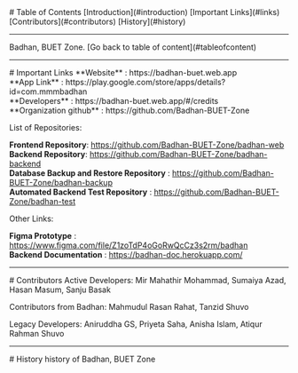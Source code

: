 <a name="tableofcontent"/>
# Table of Contents  
[Introduction](#introduction)
[Important Links](#links)  
[Contributors](#contributors)    
[History](#history)
<hr>
<a name="introduction"/>
Badhan, BUET Zone.
[Go back to table of content](#tableofcontent)
<hr>
<a name="links"/>
# Important Links
**Website** : https://badhan-buet.web.app </br>
**App Link** : https://play.google.com/store/apps/details?id=com.mmmbadhan </br>
**Developers** : https://badhan-buet.web.app/#/credits </br>
**Organization github** : https://github.com/Badhan-BUET-Zone </br>

List of Repositories:

**Frontend Repository**: https://github.com/Badhan-BUET-Zone/badhan-web </br>
**Backend Repository**: https://github.com/Badhan-BUET-Zone/badhan-backend </br>
**Database Backup and Restore Repository** : https://github.com/Badhan-BUET-Zone/badhan-backup </br>
**Automated Backend Test Repository** : https://github.com/Badhan-BUET-Zone/badhan-test </br>

Other Links: 

**Figma Prototype** : https://www.figma.com/file/Z1zoTdP4oGoRwQcCz3s2rm/badhan </br>
**Backend Documentation** : https://badhan-doc.herokuapp.com/ </br>
<hr>
<a name="contributors"/>
# Contributors
Active Developers: Mir Mahathir Mohammad, Sumaiya Azad, Hasan Masum, Sanju Basak

Contributors from Badhan: Mahmudul Rasan Rahat, Tanzid Shuvo

Legacy Developers: Aniruddha GS, Priyeta Saha, Anisha Islam, Atiqur Rahman Shuvo
<hr>
<a name="history"/>
# History
history of Badhan, BUET Zone
